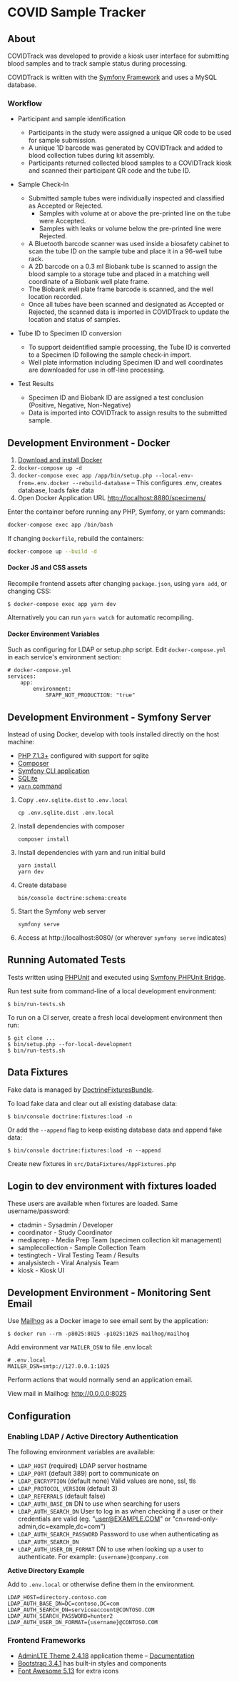 # COVID Sample Tracker

## About

COVIDTrack was developed to provide a kiosk user interface for submitting blood samples and to track sample status during processing. 

COVIDTrack is written with the [Symfony Framework](https://symfony.com) and uses a MySQL database.

### Workflow

- Participant and sample identification
  - Participants in the study were assigned a unique QR code to be used for sample submission.
  - A unique 1D barcode was generated by COVIDTrack and added to blood collection tubes during kit assembly.
  - Participants returned collected blood samples to a COVIDTrack kiosk and scanned their participant QR code and the tube ID.

- Sample Check-In
  - Submitted sample tubes were individually inspected and classified as Accepted or Rejected.
    - Samples with volume at or above the pre-printed line on the tube were Accepted.
    - Samples with leaks or volume below the pre-printed line were Rejected.
  - A Bluetooth barcode scanner was used inside a biosafety cabinet to scan the tube ID on the sample tube and place it in a 96-well tube rack.
  - A 2D barcode on a 0.3 ml Biobank tube is scanned to assign the blood sample to a storage tube and placed in a matching well coordinate of a Biobank well plate frame.
  - The Biobank well plate frame barcode is scanned, and the well location recorded.
  - Once all tubes have been scanned and designated as Accepted or Rejected, the scanned data is imported in COVIDTrack to update the location and status of samples.
  
- Tube ID to Specimen ID conversion
  - To support deidentified sample processing, the Tube ID is converted to a Specimen ID following the sample check-in import.
  - Well plate information including Specimen ID and well coordinates are downloaded for use in off-line processing.
  
- Test Results
  - Specimen ID and Biobank ID are assigned a test conclusion (Positive, Negative, Non-Negative)
  - Data is imported into COVIDTrack to assign results to the submitted sample.

## Development Environment - Docker

1. [Download and install Docker](https://www.docker.com/)
1. `docker-compose up -d`
1. `docker-compose exec app /app/bin/setup.php --local-env-from=.env.docker --rebuild-database` – This configures .env, creates database, loads fake data
1. Open Docker Application URL <http://localhost:8880/specimens/>

Enter the container before running any PHP, Symfony, or yarn commands:

```bash
docker-compose exec app /bin/bash
``` 

If changing `Dockerfile`, rebuild the containers:

```bash
docker-compose up --build -d
```

#### Docker JS and CSS assets

Recompile frontend assets after changing `package.json`, using `yarn add`, or changing CSS:

    $ docker-compose exec app yarn dev

Alternatively you can run `yarn watch` for automatic recompiling.

#### Docker Environment Variables

Such as configuring for LDAP or setup.php script. Edit `docker-compose.yml` in each service's environment section:

    # docker-compose.yml
    services:
        app:
            environment:
                SFAPP_NOT_PRODUCTION: "true"


## Development Environment - Symfony Server

Instead of using Docker, develop with tools installed directly on the host machine:

 * [PHP 7.1.3+](https://www.php.net/) configured with support for sqlite
 * [Composer](https://getcomposer.org/)
 * [Symfony CLI application](https://symfony.com/download)
 * [SQLite](https://www.sqlite.org/download.html)
 * [`yarn` command](https://yarnpkg.com/getting-started/install)

1. Copy `.env.sqlite.dist` to `.env.local`

    `cp .env.sqlite.dist .env.local`

2. Install dependencies with composer

    `composer install`
    
3. Install dependencies with yarn and run initial build

    ```
    yarn install
    yarn dev
    ```
    
4. Create database

	```
    bin/console doctrine:schema:create
    ```
   
5. Start the Symfony web server

    `symfony serve`
    
6. Access at http://localhost:8080/ (or wherever `symfony serve` indicates)

## Running Automated Tests

Tests written using [PHPUnit](https://phpunit.de/) and executed using [Symfony PHPUnit Bridge](https://symfony.com/doc/4.4/testing.html).

Run test suite from command-line of a local development environment:

    $ bin/run-tests.sh

To run on a CI server, create a fresh local development environment then run:

    $ git clone ...
    $ bin/setup.php --for-local-development
    $ bin/run-tests.sh

## Data Fixtures

Fake data is managed by [DoctrineFixturesBundle](https://symfony.com/doc/master/bundles/DoctrineFixturesBundle/index.html).

To load fake data and clear out all existing database data:

    $ bin/console doctrine:fixtures:load -n

Or add the `--append` flag to keep existing database data and append fake data:

    $ bin/console doctrine:fixtures:load -n --append

Create new fixtures in `src/DataFixtures/AppFixtures.php`

## Login to dev environment with fixtures loaded

These users are available when fixtures are loaded. Same username/password:

* ctadmin - Sysadmin / Developer
* coordinator - Study Coordinator
* mediaprep - Media Prep Team (specimen collection kit management)
* samplecollection - Sample Collection Team
* testingtech - Viral Testing Team / Results
* analysistech - Viral Analysis Team
* kiosk - Kiosk UI

## Development Environment - Monitoring Sent Email

Use [Mailhog](https://github.com/mailhog/MailHog) as a Docker image to see email sent by the application:

    $ docker run --rm -p8025:8025 -p1025:1025 mailhog/mailhog

Add environment var `MAILER_DSN` to file .env.local:

    # .env.local
    MAILER_DSN=smtp://127.0.0.1:1025

Perform actions that would normally send an application email.

View mail in Mailhog: <http://0.0.0.0:8025>

## Configuration

### Enabling LDAP / Active Directory Authentication

The following environment variables are available:

* `LDAP_HOST` (required) LDAP server hostname
* `LDAP_PORT` (default 389) port to communicate on
* `LDAP_ENCRYPTION` (default none) Valid values are none, ssl, tls
* `LDAP_PROTOCOL_VERSION` (default 3)
* `LDAP_REFERRALS` (default false)
* `LDAP_AUTH_BASE_DN` DN to use when searching for users
* `LDAP_AUTH_SEARCH_DN` User to log in as when checking if a user or their credentials are valid (eg. "user@EXAMPLE.COM" or "cn=read-only-admin,dc=example,dc=com")
* `LDAP_AUTH_SEARCH_PASSWORD` Password to use when authenticating as `LDAP_AUTH_SEARCH_DN`
* `LDAP_AUTH_USER_DN_FORMAT` DN to use when looking up a user to authenticate. For example: `{username}@company.com`

**Active Directory Example**

Add to `.env.local` or otherwise define them in the environment.

```
LDAP_HOST=directory.contoso.com
LDAP_AUTH_BASE_DN=DC=contoso,DC=com
LDAP_AUTH_SEARCH_DN=serviceaccount@CONTOSO.COM
LDAP_AUTH_SEARCH_PASSWORD=hunter2
LDAP_AUTH_USER_DN_FORMAT={username}@CONTOSO.COM
```

### Frontend Frameworks

* [AdminLTE Theme 2.4.18](https://github.com/ColorlibHQ/AdminLTE) application theme – [Documentation](https://adminlte.io/docs/2.4/installation)
* [Bootstrap 3.4.1](https://getbootstrap.com/docs/3.4/components/) has built-in styles and components
* [Font Awesome 5.13](https://fontawesome.com/icons?d=gallery&m=free) for extra icons
